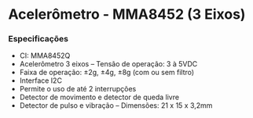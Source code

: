 # Acelerômetro - MMA8452 (3 Eixos)

### Especificações
- CI: MMA8452Q
- Acelerômetro 3 eixos
– Tensão de operação: 3 à 5VDC
- Faixa de operação: ±2g, ±4g, ±8g (com ou sem filtro)
- Interface I2C
- Permite o uso de até 2 interrupções
- Detector de movimento e detector de queda livre
- Detector de pulso e vibração
– Dimensões: 21 x 15 x 3,2mm